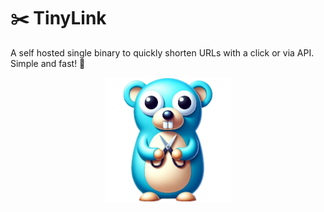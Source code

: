 # ✂️ TinyLink

A self hosted single binary to quickly shorten URLs with a click or via API. Simple and fast! 🚀

<center>
  <img src="./static/images/mascot.png" height="200"/>
</center>
